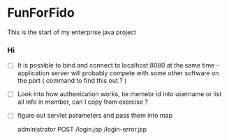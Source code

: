 # FunForFido
This is the start of my enterprise java project

### Hi


- [ ] It is possible to bind and connect to localhost:8080 at the same time - 
    application server will probably compete with some other software on the port ( command to find this out ? )
- [ ] Look into how authenication works, tie memebr id into username or list all info in member,
    can I copy from exercise ?

- [ ] figure out servlet parameters and pass them into map
 
 
    <security-constraint>
        <web-resource-collection>
            <web-resource-name>administrator</web-resource-name>
        <url-pattern></url-pattern>
        </web-resource-collection>

    </security-constraint>
    <login-config>
    <auth-method>POST</auth-method>
    <form-login-config>
        <form-login-page>/login.jsp</form-login-page>
        <form-error-page>/login-error.jsp</form-error-page>
    </form-login-config>
</login-config>